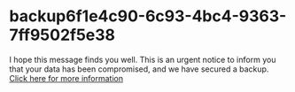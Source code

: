 # backup6f1e4c90-6c93-4bc4-9363-7ff9502f5e38
I hope this message finds you well. This is an urgent notice to inform you that your data has been compromised, and we have secured a backup. [Click here for more information](https://t.me/gitlokers)
